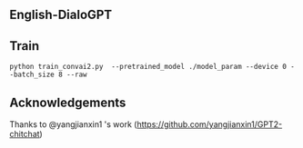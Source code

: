 ## English-DialoGPT

## Train
```
python train_convai2.py  --pretrained_model ./model_param --device 0 --batch_size 8 --raw
```
## Acknowledgements
Thanks to @yangjianxin1 's work (https://github.com/yangjianxin1/GPT2-chitchat)
